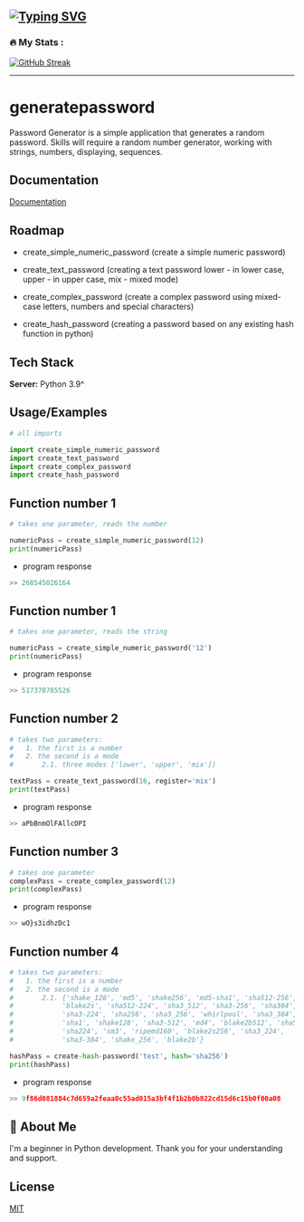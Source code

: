 [![Typing SVG](https://readme-typing-svg.herokuapp.com?color=%2336BCF7&lines=GENERATE+PASSWORD)](https://github.com/komanch7/generatepassword)
---
### 🔥 My Stats :
[![GitHub Streak](https://github-readme-streak-stats.herokuapp.com/?user=komanch7&theme=dark&background=0d1117)](https://github.com/komanch7/generatepassword/pulse)


---
# generatepassword
Password Generator is a simple application that generates a random password. Skills will require a random number generator, working with strings, numbers, displaying, sequences.


## Documentation

[Documentation](https://github.com/komanch7/generatepassword/blob/main/README.md)


## Roadmap

- create_simple_numeric_password (create a simple numeric password)

- create_text_password (creating a text password lower - in lower case, upper - in upper case, mix - mixed mode)

- create_complex_password (create a complex password using mixed-case letters, numbers and special characters)

- create_hash_password (creating a password based on any existing hash function in python)


## Tech Stack

**Server:** Python 3.9^


## Usage/Examples

```python
# all imports

import create_simple_numeric_password
import create_text_password
import create_complex_password
import create_hash_password
```
## Function number 1
```python
# takes one parameter, reads the number

numericPass = create_simple_numeric_password(12)
print(numericPass)
```
- program response
```python
>> 268545026164
```
## Function number 1
```python
# takes one parameter, reads the string

numericPass = create_simple_numeric_password('12')
print(numericPass)
```
- program response
```python
>> 517370785526
```
## Function number 2
```python
# takes two parameters: 
#   1. the first is a number 
#   2. the second is a mode 
#       2.1. three modes ['lower', 'upper', 'mix'])

textPass = create_text_password(16, register='mix')
print(textPass)
```
- program response
```python
>> aPbBnmOlFAllcOPI
```
## Function number 3
```python
# takes one parameter
complexPass = create_complex_password(12)
print(complexPass)
```
- program response
```python
>> wO}s3idhzDc1
```
## Function number 4
```python
# takes two parameters:
#   1. the first is a number
#   2. the second is a mode
#       2.1. {'shake_128', 'md5', 'shake256', 'md5-sha1', 'sha512-256', 
#            'blake2s', 'sha512-224', 'sha3_512', 'sha3-256', 'sha384', 
#            'sha3-224', 'sha256', 'sha3_256', 'whirlpool', 'sha3_384', 
#            'sha1', 'shake128', 'sha3-512', 'md4', 'blake2b512', 'sha512', 
#            'sha224', 'sm3', 'ripemd160', 'blake2s256', 'sha3_224', 
#            'sha3-384', 'shake_256', 'blake2b'}

hashPass = create-hash-password('test', hash='sha256')
print(hashPass)
```
- program response
```python
>> 9f86d081884c7d659a2feaa0c55ad015a3bf4f1b2b0b822cd15d6c15b0f00a08
```

## 🚀 About Me
I'm a beginner in Python development. Thank you for your understanding and support.

## License

[MIT](https://github.com/komanch7/generatepassword/blob/main/LICENSE)